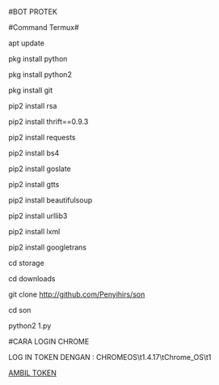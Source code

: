 #BOT PROTEK

#Command Termux#

apt update

pkg install python

pkg install python2

pkg install git

pip2 install rsa

pip2 install thrift==0.9.3

pip2 install requests

pip2 install bs4

pip2 install goslate

pip2 install gtts

pip2 install beautifulsoup

pip2 install urllib3

pip2 install lxml

pip2 install googletrans

cd storage

cd downloads

git clone http://github.com/Penyihirs/son

cd son

python2 1.py


#CARA LOGIN CHROME

LOG IN TOKEN DENGAN : CHROMEOS\t1.4.17\tChrome_OS\t1


[AMBIL TOKEN](http://101.255.95.249:6969)
